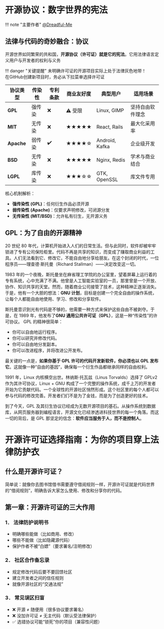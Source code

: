 # 开源协议：数字世界的宪法

!!! note "主要作者"
    [@Dreadful-Me](https://github.com/Dreadful-Me)

## 法律与代码的奇妙融合：协议

开源世界如同繁荣的共和国，**开源协议（许可证）就是它的宪法**。它用法律语言定义用户与开发者的权利与义务

!!! danger "关键提醒"
    未明确许可证的开源项目实际上处于法律灰色地带！  
    在GitHub创建新项目时，务必从下拉菜单选择许可证

| 协议类型 | 传染性 | 专利条款 | 商业友好度 | 典型用户       | 适用场景              |
|----------|--------|----------|------------|----------------|-----------------------|
| **GPL**  | 强传染 | ❌        | ⚠️ 受限     | Linux, GIMP    | 坚持自由软件理念      |
| **MIT**  | 无传染 | ❌        | ★★★★★       | React, Rails   | 最大化采用率          |
| **Apache**| 弱传染 | ✔️        | ★★★★☆       | Android, Kafka | 企业级开发            |
| **BSD**  | 无传染 | ❌        | ★★★★★       | Nginx, Redis   | 学术与商业结合        |
| **LGPL** | 库传染 | ❌        | ★★★☆☆       | GTK, OpenSSL   | 库文件专用            |

核心机制解析：

- **强传染性 (GPL)**：任何衍生作品必须开源
- **弱传染性 (Apache)**：仅要求声明修改，可闭源分发
- **无传染性 (MIT/BSD)**：允许私有衍生，无开源义务

## GPL：为了自由的开源精神

20 世纪 80 年代，计算机开始进入人们的日常生活。但与此同时，软件却被牢牢锁进了专有公司保险柜里。代码不再是共享的知识，而变成了赚取商业利益的工具。人们无法看到它、修改它，不能自由地分享给朋友。在这个封闭的时代，一位程序员——理查德·斯托曼（Richard Stallman）——决定改变这一切。

1983 年的一个夜晚，斯托曼坐在麻省理工学院的办公室里，望着屏幕上运行着的专有系统，心中充满了不满。他曾是人工智能实验室的一员，那里曾是一个开放、协作、知识共享的天堂。然而，随着商业公司接管了技术，这种精神正逐渐消失。于是，他有一个大胆的想法：**GNU 计划**，目标是创建一个完全自由的操作系统，让每个人都能自由地使用、学习、修改和分享软件。

斯托曼意识到光有代码是不够的，他需要一种方式来保护这些自由不被剥夺。于是，在 1989 年，他发布了**GNU 通用公共许可证（GPL）**，这是一种“传染性”的许可协议。
GPL 的精神很简单：

- 你可以自由地运行程序。
- 你可以研究并修改代码。
- 你可以自由地分发副本。
- 你可以改进程序，并将改进公开发布。

最关键的一点是，**如果你基于 GPL 许可的代码开发新软件，你必须也以 GPL 发布它**。这就像一种“自由的基因”，确保每一个衍生作品都继承同样的自由权利。

1991 年，Linux 内核横空出世。林纳斯·托瓦兹（Linus Torvalds）选择了 GPLv2 作为其许可协议，Linux + GNU 构成了一个完整的操作系统，成千上万的开发者开始为它贡献代码。一个全球性的开源社区悄然形成。这个社区里的每个人都可以参与代码的修改完善。开发者们们不是为了金钱，而是为了创造更好的技术。

到了今天，GPL 及其衍生协议已经成为无数开源项目的基石。从操作系统到数据库，从网页服务器到编程语言，开源文化已经渗透进科技世界的每一个角落。而这一切的背后，是 GPL 那坚定的信念：**软件应当服务于人，而不是控制人**。

# 开源许可证选择指南：为你的项目穿上法律防护衣

## 什么是开源许可证？

简单说：就像你去图书馆借书需要遵守借阅规则一样，开源许可证就是代码世界的“借阅规则”，明确告诉大家怎么使用、修改和分享你的代码。

## 第一章：开源许可证的三大作用

### 1． 法律防护说明书

- 明确哪些能做（比如商用、修改）
- 哪些不能做（比如隐藏源代码）
- 保护作者不被“白嫖”（要求署名/注明修改）

### 2． 社区合作备忘录

- 规定修改代码后要不要回馈社区
- 建立开发者之间的信任规则
- 就像开源社区的“交通法规”

### 3． 常见误区扫盲

- ❌ 开源 ≠ 随便用（很多协议要求署名）
- ❌ 没加许可证 ≠ 无主代码（默认受法律保护）
- ✅ 选错协议可能“锁死”你的项目（兼容性问题）

